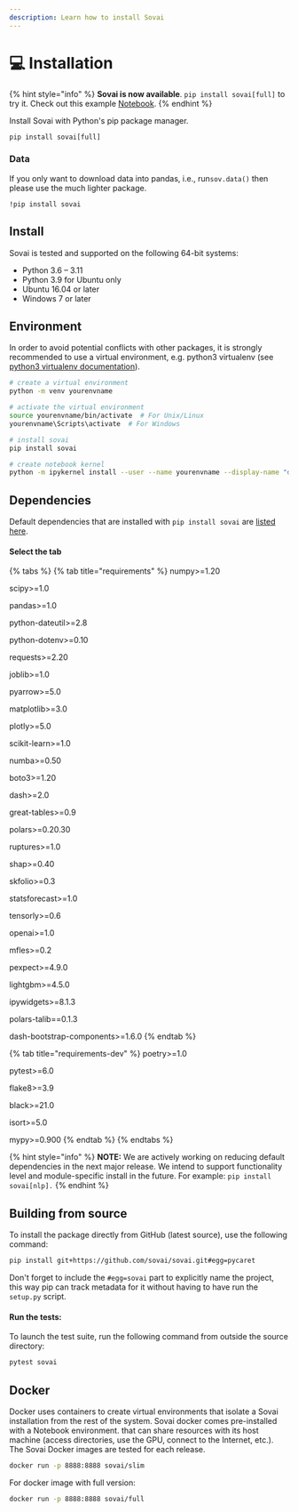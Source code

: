 ```yaml
---
description: Learn how to install Sovai
---
```


# 💻 Installation

{% hint style="info" %}
**Sovai is now available**. `pip install sovai[full]` to try it. Check out this example [Notebook](https://colab.research.google.com/drive/1aM09QsbkjPOfG1SnF4Jv-tSaE4wuwdhS?usp=sharing).
{% endhint %}

Install Sovai with Python's pip package manager.

```shell
pip install sovai[full]
```

### Data

If you only want to download data into pandas, i.e., run`sov.data()` then please use the much lighter package.&#x20;

```
!pip install sovai
```

## Install

Sovai is tested and supported on the following 64-bit systems:

* Python 3.6 – 3.11
* Python 3.9 for Ubuntu only
* Ubuntu 16.04 or later
* Windows 7 or later

## &#x20;Environment

In order to avoid potential conflicts with other packages, it is strongly recommended to use a virtual environment, e.g. python3 virtualenv (see [python3 virtualenv documentation](https://docs.python.org/3/tutorial/venv.html)).

```sh
# create a virtual environment
python -m venv yourenvname

# activate the virtual environment
source yourenvname/bin/activate  # For Unix/Linux
yourenvname\Scripts\activate  # For Windows

# install sovai
pip install sovai

# create notebook kernel
python -m ipykernel install --user --name yourenvname --display-name "display-name"
```

## Dependencies

Default dependencies that are installed with `pip install sovai` are [listed here](https://github.com/sovai-research/SovAI/blob/master/pyproject.toml).

#### Select the tab

{% tabs %}
{% tab title="requirements" %}
numpy>=1.20

scipy>=1.0&#x20;

pandas>=1.0

python-dateutil>=2.8

python-dotenv>=0.10

&#x20;requests>=2.20

&#x20;joblib>=1.0&#x20;

pyarrow>=5.0

&#x20;matplotlib>=3.0

&#x20;plotly>=5.0

&#x20;scikit-learn>=1.0

&#x20;numba>=0.50

&#x20;boto3>=1.20

&#x20;dash>=2.0

great-tables>=0.9

&#x20;polars>=0.20.30

&#x20;ruptures>=1.0

&#x20;shap>=0.40

&#x20;skfolio>=0.3

&#x20;statsforecast>=1.0

&#x20;tensorly>=0.6

&#x20;openai>=1.0

&#x20;mfles>=0.2

&#x20;pexpect>=4.9.0

&#x20;lightgbm>=4.5.0&#x20;

ipywidgets>=8.1.3

&#x20;polars-talib==0.1.3

&#x20;dash-bootstrap-components>=1.6.0
{% endtab %}

{% tab title="requirements-dev" %}
poetry>=1.0&#x20;

pytest>=6.0&#x20;

flake8>=3.9&#x20;

black>=21.0&#x20;

isort>=5.0&#x20;

mypy>=0.900
{% endtab %}
{% endtabs %}

{% hint style="info" %}
**NOTE:** We are actively working on reducing default dependencies in the next major release. We intend to support functionality level and module-specific install in the future. For example: `pip install sovai[nlp].`
{% endhint %}

## Building from source

To install the package directly from GitHub (latest source), use the following command:

```bash
pip install git+https://github.com/sovai/sovai.git#egg=pycaret
```

Don't forget to include the `#egg=sovai` part to explicitly name the project, this way pip can track metadata for it without having to have run the `setup.py` script.

#### Run the tests:

To launch the test suite, run the following command from outside the source directory:

```bash
pytest sovai
```

## Docker

Docker uses containers to create virtual environments that isolate a Sovai installation from the rest of the system. Sovai docker comes pre-installed with a Notebook environment. that can share resources with its host machine (access directories, use the GPU, connect to the Internet, etc.). The Sovai Docker images are tested for each release.

```bash
docker run -p 8888:8888 sovai/slim
```

For docker image with full version:

```bash
docker run -p 8888:8888 sovai/full
```
